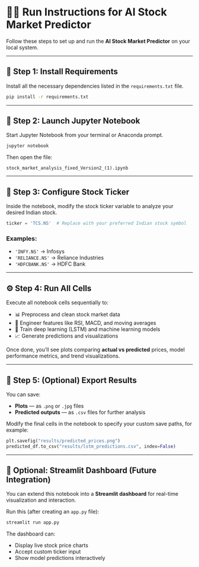 
# 🏃‍♂️ Run Instructions for AI Stock Market Predictor

Follow these steps to set up and run the **AI Stock Market Predictor** on your local system.

---

## 🧩 Step 1: Install Requirements

Install all the necessary dependencies listed in the `requirements.txt` file.

```bash
pip install -r requirements.txt
````

---

## 📓 Step 2: Launch Jupyter Notebook

Start Jupyter Notebook from your terminal or Anaconda prompt.

```bash
jupyter notebook
```

Then open the file:

```plaintext
stock_market_analysis_fixed_Version2_(1).ipynb
```

---

## 💼 Step 3: Configure Stock Ticker

Inside the notebook, modify the stock ticker variable to analyze your desired Indian stock.

```python
ticker = 'TCS.NS'  # Replace with your preferred Indian stock symbol
```

### Examples:

* `'INFY.NS'` → Infosys
* `'RELIANCE.NS'` → Reliance Industries
* `'HDFCBANK.NS'` → HDFC Bank

---

## ⚙️ Step 4: Run All Cells

Execute all notebook cells sequentially to:

* 📊 Preprocess and clean stock market data
* 🧮 Engineer features like RSI, MACD, and moving averages
* 🤖 Train deep learning (LSTM) and machine learning models
* 📈 Generate predictions and visualizations

Once done, you’ll see plots comparing **actual vs predicted** prices, model performance metrics, and trend visualizations.

---

## 💾 Step 5: (Optional) Export Results

You can save:

* **Plots** — as `.png` or `.jpg` files
* **Predicted outputs** — as `.csv` files for further analysis

Modify the final cells in the notebook to specify your custom save paths, for example:

```python
plt.savefig("results/predicted_prices.png")
predicted_df.to_csv("results/lstm_predictions.csv", index=False)
```

---

## 🧠 Optional: Streamlit Dashboard (Future Integration)

You can extend this notebook into a **Streamlit dashboard** for real-time visualization and interaction.

Run this (after creating an `app.py` file):

```bash
streamlit run app.py
```

The dashboard can:

* Display live stock price charts
* Accept custom ticker input
* Show model predictions interactively

